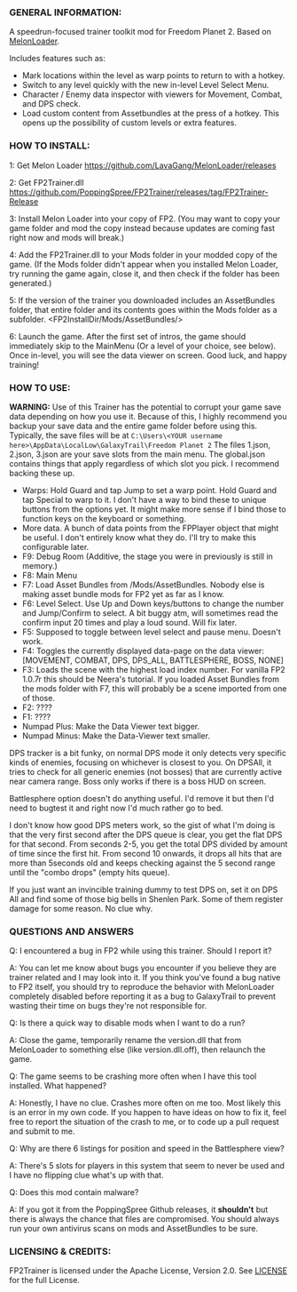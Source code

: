 ### GENERAL INFORMATION:

A speedrun-focused trainer toolkit mod for Freedom Planet 2. Based on [MelonLoader](https://github.com/LavaGang/MelonLoader).

Includes features such as:
+ Mark locations within the level as warp points to return to with a hotkey.
+ Switch to any level quickly with the new in-level Level Select Menu.
+ Character / Enemy data inspector with viewers for Movement, Combat, and DPS check.
+ Load custom content from Assetbundles at the press of a hotkey. This opens up the possibility of custom levels or extra features.

### HOW TO INSTALL:

1: Get Melon Loader https://github.com/LavaGang/MelonLoader/releases

2: Get FP2Trainer.dll https://github.com/PoppingSpree/FP2Trainer/releases/tag/FP2Trainer-Release

3: Install Melon Loader into your copy of FP2. (You may want to copy your game folder and mod the copy instead because updates are coming fast right now and mods will break.)

4: Add the FP2Trainer.dll to your Mods folder in your modded copy of the game. (If the Mods folder didn't appear when you installed Melon Loader, try running the game again, close it, and then check if the folder has been generated.)

5: If the version of the trainer you downloaded includes an AssetBundles folder, that entire folder and its contents goes within the Mods folder as a subfolder. <FP2InstallDir/Mods/AssetBundles/>

6: Launch the game. After the first set of intros, the game should immediately skip to the MainMenu (Or a level of your choice, see below). Once in-level, you will see the data viewer on screen. Good luck, and happy training!


### HOW TO USE:

**WARNING:** Use of this Trainer has the potential to corrupt your game save data depending on how you use it. Because of this, I highly recommend you backup your save data and the entire game folder before using this.
Typically, the save files will be at ```C:\Users\<YOUR username here>\AppData\LocalLow\GalaxyTrail\Freedom Planet 2```
The files 1.json, 2.json, 3.json are your save slots from the main menu. The global.json contains things that apply regardless of which slot you pick. I recommend backing these up.

+ Warps: Hold Guard and tap Jump to set a warp point. Hold Guard and tap Special to warp to it. I don't have a way to bind these to unique buttons from the options yet. It might make more sense if I bind those to function keys on the keyboard or something.
+ More data. A bunch of data points from the FPPlayer object that might be useful. I don't entirely know what they do. I'll try to make this configurable later.
+ F9: Debug Room (Additive, the stage you were in previously is still in memory.)
+ F8: Main Menu
+ F7: Load Asset Bundles from <FP2 Install Dir>/Mods/AssetBundles. Nobody else is making asset bundle mods for FP2 yet as far as I know.
+ F6: Level Select. Use Up and Down keys/buttons to change the number and Jump/Confirm to select. A bit buggy atm, will sometimes read the confirm input 20 times and play a loud sound. Will fix later.
+ F5: Supposed to toggle between level select and pause menu. Doesn't work.
+ F4: Toggles the currently displayed data-page on the data viewer: [MOVEMENT, COMBAT, DPS, DPS_ALL, BATTLESPHERE, BOSS, NONE]
+ F3: Loads the scene with the highest load index number. For vanilla FP2 1.0.7r this should be Neera's tutorial. If you loaded Asset Bundles from the mods folder with F7, this will probably be a scene imported from one of those.
+ F2: ????
+ F1: ????
+ Numpad Plus: Make the Data Viewer text bigger.
+ Numpad Minus: Make the Data-Viewer text smaller.


DPS tracker is a bit funky, on normal DPS mode it only detects very specific kinds of enemies, focusing on whichever is closest to you.
On DPSAll, it tries to check for all generic enemies (not bosses) that are currently active near camera range.
Boss only works if there is a boss HUD on screen.

Battlesphere option doesn't do anything useful. I'd remove it but then I'd need to bugtest it and right now I'd much rather go to bed.

I don't know how good DPS meters work, so the gist of what I'm doing is that the very first second after the DPS queue is clear, you get the flat DPS for that second. From seconds 2-5, you get the total DPS divided by amount of time since the first hit. From second 10 onwards, it drops all hits that are more than 5seconds old and keeps checking against the 5 second range until the "combo drops" (empty hits queue).

If you just want an invincible training dummy to test DPS on, set it on DPS All and find some of those big bells in Shenlen Park. Some of them register damage for some reason. No clue why.


### QUESTIONS AND ANSWERS
Q: I encountered a bug in FP2 while using this trainer. Should I report it?

A: You can let me know about bugs you encounter if you believe they are trainer related and I may look into it. 
If you think you've found a bug native to FP2 itself, you should try to reproduce the behavior with MelonLoader completely disabled before reporting it as a bug to GalaxyTrail to prevent wasting their time on bugs they're not responsible for.


Q: Is there a quick way to disable mods when I want to do a run?

A: Close the game, temporarily rename the version.dll that from MelonLoader to something else (like version.dll.off), then relaunch the game.


Q: The game seems to be crashing more often when I have this tool installed. What happened?

A: Honestly, I have no clue. Crashes more often on me too. Most likely this is an error in my own code. If you happen to have ideas on how to fix it, feel free to report the situation of the crash to me, or to code up a pull request and submit to me.


Q: Why are there 6 listings for position and speed in the Battlesphere view?

A: There's 5 slots for players in this system that seem to never be used and I have no flipping clue what's up with that.


Q: Does this mod contain malware?

A: If you got it from the PoppingSpree Github releases, it __shouldn't__ but there is always the chance that files are compromised. You should always run your own antivirus scans on mods and AssetBundles to be sure. 

### LICENSING & CREDITS:

FP2Trainer is licensed under the Apache License, Version 2.0. See [LICENSE](https://github.com/LavaGang/TestMod/blob/master/LICENSE.md) for the full License.